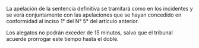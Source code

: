 La apelación de la sentencia definitiva se tramitará como en los incidentes y se verá conjuntamente con las apelaciones que se hayan concedido en conformidad al inciso 1° del N° 5° del artículo anterior.

Los alegatos no podrán exceder de 15 minutos, salvo que el tribunal acuerde prorrogar este tiempo hasta el doble.